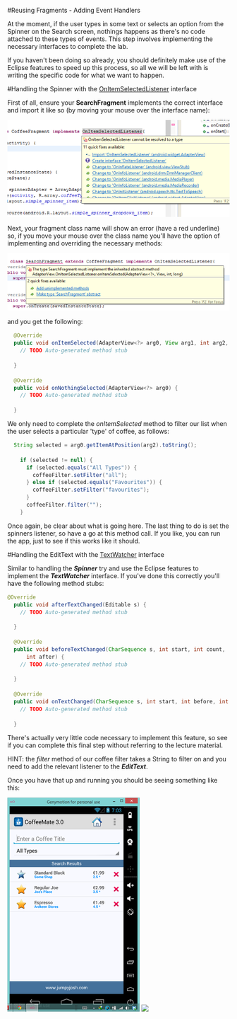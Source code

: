 #Reusing Fragments - Adding Event Handlers

At the moment, if the user types in some text or selects an option from the Spinner on the Search screen, nothings happens as there's no code attached to these types of events. This step involves implementing the necessary interfaces to complete the lab.

If you haven't been doing so already, you should definitely make use of the Eclipse features to speed up this process, so all we will be left with is writing the specific code for what we want to happen.

#Handling the Spinner with the <u>OnItemSelectedListener</u> interface

First of all, ensure your <b>SearchFragment</b> implements the correct interface and import it like so (by moving your mouse over the interface name):

![](../img/lab0409.png)

Next, your fragment class name will show an error (have a red underline) so, if you move your mouse over the class name you'll have the option of implementing and overriding the necessary methods:

![](../img/lab0410.png)

and you get the following:

~~~java
  @Override
  public void onItemSelected(AdapterView<?> arg0, View arg1, int arg2, long arg3) {
    // TODO Auto-generated method stub
    
  }

  @Override
  public void onNothingSelected(AdapterView<?> arg0) {
    // TODO Auto-generated method stub
    
  }
~~~

We only need to complete the <i>onItemSelected</i> method to filter our list when the user selects a particular 'type' of coffee, as follows:

~~~java
  String selected = arg0.getItemAtPosition(arg2).toString();

    if (selected != null) {
      if (selected.equals("All Types")) {
        coffeeFilter.setFilter("all");
      } else if (selected.equals("Favourites")) {
        coffeeFilter.setFilter("favourites");
      }
      coffeeFilter.filter("");
    }
~~~

Once again, be clear about what is going here. The last thing to do is set the spinners listener, so have a go at this method call. 
If you like, you can run the app, just to see if this works like it should.

#Handling the EditText with the <u>TextWatcher</u> interface

Similar to handling the <b><i>Spinner</i></b> try and use the Eclipse features to implement the <b><i>TextWatcher</i></b> interface. If you've done this correctly you'll have the following method stubs:

~~~java
@Override
  public void afterTextChanged(Editable s) {
    // TODO Auto-generated method stub
    
  }

  @Override
  public void beforeTextChanged(CharSequence s, int start, int count,
      int after) {
    // TODO Auto-generated method stub
    
  }

  @Override
  public void onTextChanged(CharSequence s, int start, int before, int count) {
    // TODO Auto-generated method stub
    
  }
~~~

There's actually very little code necessary to implement this feature, so see if you can complete this final step without referring to the lecture material.

HINT: the <i>filter</i> method of our coffee filter takes a String to filter on and you need to add the relevant listener to the <b><i>EditText</i></b>.

Once you have that up and running you should be seeing something like this:

![](../img/lab0407.png) ![](../img/lab0412.png)